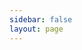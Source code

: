 ```yaml
---
sidebar: false
layout: page
---
```


<script setup>
import RapiDoc from './components/RapiDoc.vue';
</script>

<RapiDoc />
